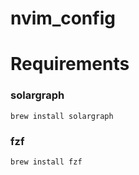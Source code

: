 # nvim_config

# Requirements

### solargraph
`brew install solargraph`

### fzf
`brew install fzf`

